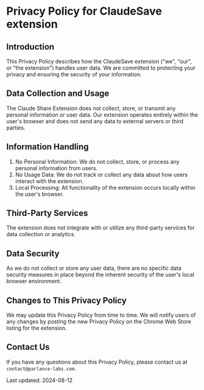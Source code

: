 # Privacy Policy for ClaudeSave extension

## Introduction

This Privacy Policy describes how the ClaudeSave extension ("we", "our", or "the extension") handles user data. We are committed to protecting your privacy and ensuring the security of your information.

## Data Collection and Usage

The Claude Share Extension does not collect, store, or transmit any personal information or user data. Our extension operates entirely within the user's browser and does not send any data to external servers or third parties.

## Information Handling

1. No Personal Information: We do not collect, store, or process any personal information from users.
2. No Usage Data: We do not track or collect any data about how users interact with the extension.
3. Local Processing: All functionality of the extension occurs locally within the user's browser.

## Third-Party Services

The extension does not integrate with or utilize any third-party services for data collection or analytics.

## Data Security

As we do not collect or store any user data, there are no specific data security measures in place beyond the inherent security of the user's local browser environment.

## Changes to This Privacy Policy

We may update this Privacy Policy from time to time. We will notify users of any changes by posting the new Privacy Policy on the Chrome Web Store listing for the extension.

## Contact Us

If you have any questions about this Privacy Policy, please contact us at `contact@parlance-labs.com`.

Last updated: 2024-08-12